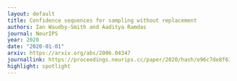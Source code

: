 ```yaml
---
layout: default 
title: Confidence sequences for sampling without replacement
authors: Ian Waudby-Smith and Aaditya Ramdas
journal: NeurIPS
year: 2020
date: "2020-01-01"
arxiv: https://arxiv.org/abs/2006.04347
journallink: https://proceedings.neurips.cc/paper/2020/hash/e96c7de8f6390b1e6c71556e4e0a4959-Abstract.html
highlight: spotlight
---
```

